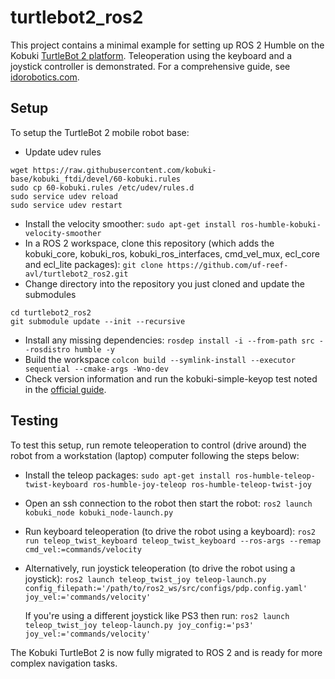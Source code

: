 # turtlebot2_ros2
This project contains a minimal example for setting up ROS 2 Humble on the Kobuki [TurtleBot 2 platform](https://www.turtlebot.com/). Teleoperation using the keyboard and a joystick controller is demonstrated. 
For a comprehensive guide, see [idorobotics.com](https://idorobotics.com/2024/02/20/ros2-on-kobuki-turtlebot/).
## Setup
To setup the TurtleBot 2 mobile robot base:
- Update udev rules
```
wget https://raw.githubusercontent.com/kobuki-base/kobuki_ftdi/devel/60-kobuki.rules
sudo cp 60-kobuki.rules /etc/udev/rules.d
sudo service udev reload
sudo service udev restart
```
- Install the velocity smoother:
```sudo apt-get install ros-humble-kobuki-velocity-smoother```
- In a ROS 2 workspace, clone this repository (which adds the kobuki_core, kobuki_ros, kobuki_ros_interfaces, cmd_vel_mux, ecl_core and ecl_lite packages):
```git clone https://github.com/uf-reef-avl/turtlebot2_ros2.git```
- Change directory into the repository you just cloned and update the submodules
```
cd turtlebot2_ros2
git submodule update --init --recursive
```
- Install any missing dependencies:
```rosdep install -i --from-path src --rosdistro humble -y```
- Build the workspace
```colcon build --symlink-install --executor sequential --cmake-args -Wno-dev```
- Check version information and run the kobuki-simple-keyop test noted in the [official guide](https://kobuki.readthedocs.io/en/release-1.0.x/software.html).
 ## Testing
 To test this setup, run remote teleoperation to control (drive around) the robot from a workstation (laptop) computer following the steps below:
 - Install the teleop packages:
 ```sudo apt-get install ros-humble-teleop-twist-keyboard ros-humble-joy-teleop ros-humble-teleop-twist-joy```
 - Open an ssh connection to the robot then start the robot:
 ```ros2 launch kobuki_node kobuki_node-launch.py```
 - Run keyboard teleoperation (to drive the robot using a keyboard):
 ```ros2 run teleop_twist_keyboard teleop_twist_keyboard --ros-args --remap cmd_vel:=commands/velocity```
 - Alternatively, run joystick teleoperation (to drive the robot using a joystick):
 ```ros2 launch teleop_twist_joy teleop-launch.py config_filepath:='/path/to/ros2_ws/src/configs/pdp.config.yaml' joy_vel:='commands/velocity'```

   If you're using a different joystick like PS3 then run:
```ros2 launch teleop_twist_joy teleop-launch.py joy_config:='ps3' joy_vel:='commands/velocity'```

The Kobuki TurtleBot 2 is now fully migrated to ROS 2 and is ready for more complex navigation tasks. 

